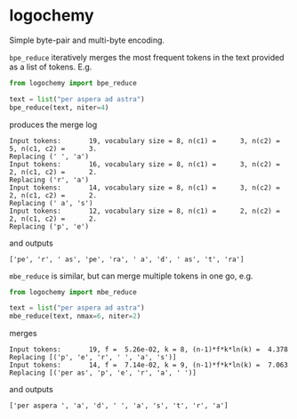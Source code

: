 # logochemy
 
 Simple byte-pair and multi-byte encoding.

`bpe_reduce` iteratively merges the most frequent tokens in the text provided as a list of tokens. E.g.
 ```python
from logochemy import bpe_reduce

text = list("per aspera ad astra")
bpe_reduce(text, niter=4)
 ```
produces the merge log
```
Input tokens:       19, vocabulary size = 8, n(c1) =      3, n(c2) =      5, n(c1, c2) =      3.
Replacing (' ', 'a')
Input tokens:       16, vocabulary size = 8, n(c1) =      3, n(c2) =      2, n(c1, c2) =      2.
Replacing ('r', 'a')
Input tokens:       14, vocabulary size = 8, n(c1) =      3, n(c2) =      2, n(c1, c2) =      2.
Replacing (' a', 's')
Input tokens:       12, vocabulary size = 8, n(c1) =      2, n(c2) =      2, n(c1, c2) =      2.
Replacing ('p', 'e')
```
and outputs
```
['pe', 'r', ' as', 'pe', 'ra', ' a', 'd', ' as', 't', 'ra']
```

`mbe_reduce` is similar, but can merge multiple tokens in one go, e.g.
```python
from logochemy import mbe_reduce

text = list("per aspera ad astra")
mbe_reduce(text, nmax=6, niter=2)
```
merges
```
Input tokens:       19, f =  5.26e-02, k = 8, (n-1)*f*k*ln(k) =  4.378
Replacing [('p', 'e', 'r', ' ', 'a', 's')]
Input tokens:       14, f =  7.14e-02, k = 9, (n-1)*f*k*ln(k) =  7.063
Replacing [('per as', 'p', 'e', 'r', 'a', ' ')]
```
and outputs
```
['per aspera ', 'a', 'd', ' ', 'a', 's', 't', 'r', 'a']
```